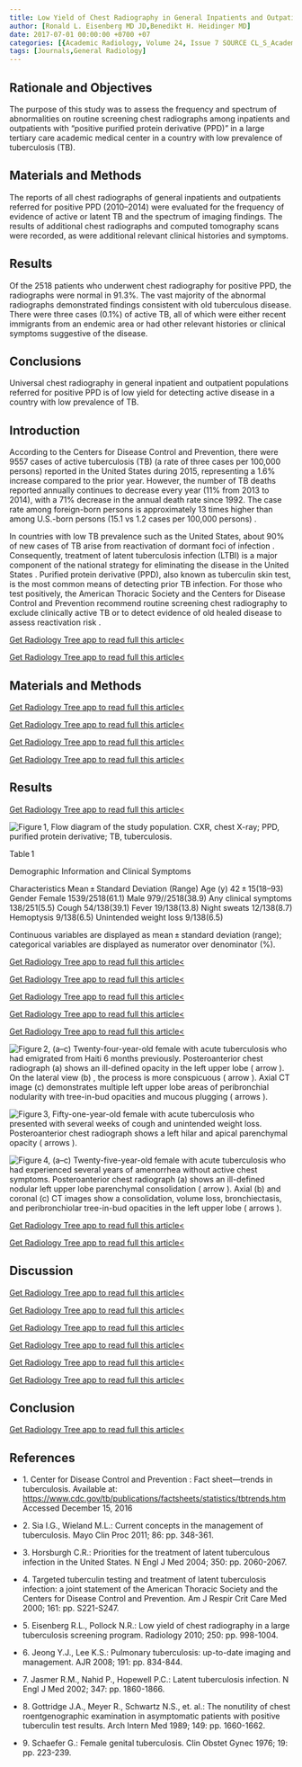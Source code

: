 ```yaml
---
title: Low Yield of Chest Radiography in General Inpatients and Outpatients with “Positive PPD” Results in a Country with Low Prevalence of TB
author: [Ronald L. Eisenberg MD JD,Benedikt H. Heidinger MD]
date: 2017-07-01 00:00:00 +0700 +07
categories: [{Academic Radiology, Volume 24, Issue 7 SOURCE CL_S_AcademicRadiologyVolume24Issue7 1}]
tags: [Journals,General Radiology]
---
```

## Rationale and Objectives

The purpose of this study was to assess the frequency and spectrum of abnormalities on routine screening chest radiographs among inpatients and outpatients with “positive purified protein derivative (PPD)” in a large tertiary care academic medical center in a country with low prevalence of tuberculosis (TB).

## Materials and Methods

The reports of all chest radiographs of general inpatients and outpatients referred for positive PPD (2010–2014) were evaluated for the frequency of evidence of active or latent TB and the spectrum of imaging findings. The results of additional chest radiographs and computed tomography scans were recorded, as were additional relevant clinical histories and symptoms.

## Results

Of the 2518 patients who underwent chest radiography for positive PPD, the radiographs were normal in 91.3%. The vast majority of the abnormal radiographs demonstrated findings consistent with old tuberculous disease. There were three cases (0.1%) of active TB, all of which were either recent immigrants from an endemic area or had other relevant histories or clinical symptoms suggestive of the disease.

## Conclusions

Universal chest radiography in general inpatient and outpatient populations referred for positive PPD is of low yield for detecting active disease in a country with low prevalence of TB.

## Introduction

According to the Centers for Disease Control and Prevention, there were 9557 cases of active tuberculosis (TB) (a rate of three cases per 100,000 persons) reported in the United States during 2015, representing a 1.6% increase compared to the prior year. However, the number of TB deaths reported annually continues to decrease every year (11% from 2013 to 2014), with a 71% decrease in the annual death rate since 1992. The case rate among foreign-born persons is approximately 13 times higher than among U.S.-born persons (15.1 vs 1.2 cases per 100,000 persons) .

In countries with low TB prevalence such as the United States, about 90% of new cases of TB arise from reactivation of dormant foci of infection . Consequently, treatment of latent tuberculosis infection (LTBI) is a major component of the national strategy for eliminating the disease in the United States . Purified protein derivative (PPD), also known as tuberculin skin test, is the most common means of detecting prior TB infection. For those who test positively, the American Thoracic Society and the Centers for Disease Control and Prevention recommend routine screening chest radiography to exclude clinically active TB or to detect evidence of old healed disease to assess reactivation risk .

[Get Radiology Tree app to read full this article<](https://clinicalpub.com/app)

[Get Radiology Tree app to read full this article<](https://clinicalpub.com/app)

## Materials and Methods

[Get Radiology Tree app to read full this article<](https://clinicalpub.com/app)

[Get Radiology Tree app to read full this article<](https://clinicalpub.com/app)

[Get Radiology Tree app to read full this article<](https://clinicalpub.com/app)

[Get Radiology Tree app to read full this article<](https://clinicalpub.com/app)

## Results

[Get Radiology Tree app to read full this article<](https://clinicalpub.com/app)

![Figure 1, Flow diagram of the study population. CXR, chest X-ray; PPD, purified protein derivative; TB, tuberculosis.](https://storage.googleapis.com/dl.dentistrykey.com/clinical/LowYieldofChestRadiographyinGeneralInpatientsandOutpatientswithPositivePPDResultsinaCountrywithLowPrevalenceofTB/0_1s20S1076633217300144.jpg)

Table 1


Demographic Information and Clinical Symptoms


Characteristics Mean ± Standard Deviation (Range) Age (y) 42 ± 15(18–93) Gender Female 1539/2518(61.1) Male 979//2518(38.9) Any clinical symptoms 138/251(5.5) Cough 54/138(39.1) Fever 19/138(13.8) Night sweats 12/138(8.7) Hemoptysis 9/138(6.5) Unintended weight loss 9/138(6.5)

Continuous variables are displayed as mean ± standard deviation (range); categorical variables are displayed as numerator over denominator (%).


[Get Radiology Tree app to read full this article<](https://clinicalpub.com/app)

[Get Radiology Tree app to read full this article<](https://clinicalpub.com/app)

[Get Radiology Tree app to read full this article<](https://clinicalpub.com/app)

[Get Radiology Tree app to read full this article<](https://clinicalpub.com/app)

[Get Radiology Tree app to read full this article<](https://clinicalpub.com/app)

![Figure 2, (a–c) Twenty-four-year-old female with acute tuberculosis who had emigrated from Haiti 6 months previously. Posteroanterior chest radiograph (a) shows an ill-defined opacity in the left upper lobe ( arrow ). On the lateral view (b) , the process is more conspicuous ( arrow ). Axial CT image (c) demonstrates multiple left upper lobe areas of peribronchial nodularity with tree-in-bud opacities and mucous plugging ( arrows ).](https://storage.googleapis.com/dl.dentistrykey.com/clinical/LowYieldofChestRadiographyinGeneralInpatientsandOutpatientswithPositivePPDResultsinaCountrywithLowPrevalenceofTB/1_1s20S1076633217300144.jpg)

![Figure 3, Fifty-one-year-old female with acute tuberculosis who presented with several weeks of cough and unintended weight loss. Posteroanterior chest radiograph shows a left hilar and apical parenchymal opacity ( arrows ).](https://storage.googleapis.com/dl.dentistrykey.com/clinical/LowYieldofChestRadiographyinGeneralInpatientsandOutpatientswithPositivePPDResultsinaCountrywithLowPrevalenceofTB/2_1s20S1076633217300144.jpg)

![Figure 4, (a–c) Twenty-five-year-old female with acute tuberculosis who had experienced several years of amenorrhea without active chest symptoms. Posteroanterior chest radiograph (a) shows an ill-defined nodular left upper lobe parenchymal consolidation ( arrow ). Axial (b) and coronal (c) CT images show a consolidation, volume loss, bronchiectasis, and peribronchiolar tree-in-bud opacities in the left upper lobe ( arrows ).](https://storage.googleapis.com/dl.dentistrykey.com/clinical/LowYieldofChestRadiographyinGeneralInpatientsandOutpatientswithPositivePPDResultsinaCountrywithLowPrevalenceofTB/3_1s20S1076633217300144.jpg)

[Get Radiology Tree app to read full this article<](https://clinicalpub.com/app)

[Get Radiology Tree app to read full this article<](https://clinicalpub.com/app)

## Discussion

[Get Radiology Tree app to read full this article<](https://clinicalpub.com/app)

[Get Radiology Tree app to read full this article<](https://clinicalpub.com/app)

[Get Radiology Tree app to read full this article<](https://clinicalpub.com/app)

[Get Radiology Tree app to read full this article<](https://clinicalpub.com/app)

[Get Radiology Tree app to read full this article<](https://clinicalpub.com/app)

[Get Radiology Tree app to read full this article<](https://clinicalpub.com/app)

## Conclusion

[Get Radiology Tree app to read full this article<](https://clinicalpub.com/app)

## References

- 1\. Center for Disease Control and Prevention : Fact sheet—trends in tuberculosis. Available at: https://www.cdc.gov/tb/publications/factsheets/statistics/tbtrends.htm Accessed December 15, 2016


- 2\. Sia I.G., Wieland M.L.: Current concepts in the management of tuberculosis. Mayo Clin Proc 2011; 86: pp. 348-361.


- 3\. Horsburgh C.R.: Priorities for the treatment of latent tuberculous infection in the United States. N Engl J Med 2004; 350: pp. 2060-2067.


- 4\.  Targeted tuberculin testing and treatment of latent tuberculosis infection: a joint statement of the American Thoracic Society and the Centers for Disease Control and Prevention. Am J Respir Crit Care Med 2000; 161: pp. S221-S247.


- 5\. Eisenberg R.L., Pollock N.R.: Low yield of chest radiography in a large tuberculosis screening program. Radiology 2010; 250: pp. 998-1004.


- 6\. Jeong Y.J., Lee K.S.: Pulmonary tuberculosis: up-to-date imaging and management. AJR 2008; 191: pp. 834-844.


- 7\. Jasmer R.M., Nahid P., Hopewell P.C.: Latent tuberculosis infection. N Engl J Med 2002; 347: pp. 1860-1866.


- 8\. Gottridge J.A., Meyer R., Schwartz N.S., et. al.: The nonutility of chest roentgenographic examination in asymptomatic patients with positive tuberculin test results. Arch Intern Med 1989; 149: pp. 1660-1662.


- 9\. Schaefer G.: Female genital tuberculosis. Clin Obstet Gynec 1976; 19: pp. 223-239.
